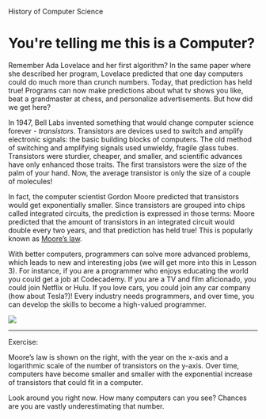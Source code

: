 History of Computer Science
# You're telling me this is a Computer?

Remember Ada Lovelace and her first algorithm? In the same paper where she described her program, Lovelace predicted that one day computers could do much more than crunch numbers. Today, that prediction has held true! Programs can now make predictions about what tv shows you like, beat a grandmaster at chess, and personalize advertisements. But how did we get here?

In 1947, Bell Labs invented something that would change computer science forever - _transistors_. Transistors are devices used to switch and amplify electronic signals: the basic building blocks of computers. The old method of switching and amplifying signals used unwieldy, fragile glass tubes. Transistors were sturdier, cheaper, and smaller, and scientific advances have only enhanced those traits. The first transistors were the size of the palm of your hand. Now, the average transistor is only the size of a couple of molecules!

In fact, the computer scientist Gordon Moore predicted that transistors would get exponentially smaller. Since transistors are grouped into chips called integrated circuits, the prediction is expressed in those terms: Moore predicted that the amount of transistors in an integrated circuit would double every two years, and that prediction has held true! This is popularly known as [Moore’s law](https://en.wikipedia.org/wiki/Moore%27s_law).

With better computers, programmers can solve more advanced problems, which leads to new and interesting jobs (we will get more into this in Lesson 3). For instance, if you are a programmer who enjoys educating the world you could get a job at Codecademy. If you are a TV and film aficionado, you could join Netflix or Hulu. If you love cars, you could join any car company (how about Tesla?)! Every industry needs programmers, and over time, you can develop the skills to become a high-valued programmer.

![](https://content.codecademy.com/programs/code-foundations-path/cs-survey/history%20of%20cs/moore's%20law.svg)

---

Exercise:

Moore’s law is shown on the right, with the year on the x-axis and a logarithmic scale of the number of transistors on the y-axis. Over time, computers have become smaller and smaller with the exponential increase of transistors that could fit in a computer.

Look around you right now. How many computers can you see? Chances are you are vastly underestimating that number.